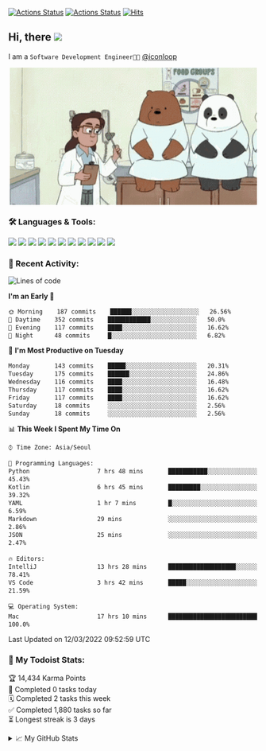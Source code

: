
[![Actions Status](https://github.com/ddok2/ddok2/workflows/Todoist%20Readme/badge.svg)](https://github.com/ddok2/ddok2/actions)
[![Actions Status](https://github.com/ddok2/ddok2/workflows/wakatime-stats/badge.svg)](https://github.com/ddok2/ddok2/actions)
[![Hits](https://hits.seeyoufarm.com/api/count/incr/badge.svg?url=https%3A%2F%2Fgithub.com%2Fddok2&count_bg=%23FF9595&title_bg=%23555555&icon=github.svg&icon_color=%23FFFFFF&title=hits&edge_flat=false)](https://hits.seeyoufarm.com)

<!-- ![visitors](https://visitor-badge.laobi.icu/badge?page_id=ddok2.ddok2) -->
## Hi, there <img src="https://raw.githubusercontent.com/MartinHeinz/MartinHeinz/master/wave.gif" width="25px">

I am a `Software Development Engineer🧑‍💻` [@iconloop](https://github.com/iconloop)


<p align="center">
<img align="center" alt="GIF" src="img/debugging.gif" />
</p>


### 🛠 Languages & Tools:
<p>
    <img src="https://img.shields.io/badge/go-%2300ADD8.svg?&style=for-the-badge&logo=go&logoColor=white"/>
    <img src="https://img.shields.io/badge/node.js%20-%2343853D.svg?&style=for-the-badge&logo=node.js&logoColor=white"/>
    <img src="https://img.shields.io/badge/javascript%20-%23323330.svg?&style=for-the-badge&logo=javascript&logoColor=%23F7DF1E"/>
    <img src="https://img.shields.io/badge/typescript%20-%23007ACC.svg?&style=for-the-badge&logo=typescript&logoColor=white"/>
    <img src="https://img.shields.io/badge/python%20-%2314354C.svg?&style=for-the-badge&logo=python&logoColor=white"/>
    <img src="https://img.shields.io/badge/react%20-%2320232a.svg?&style=for-the-badge&logo=react&logoColor=%2361DAFB"/>
    <img src="https://img.shields.io/badge/AWS%20-%23FF9900.svg?&style=for-the-badge&logo=amazon-aws&logoColor=white"/>
    <img src="https://img.shields.io/badge/Google%20Cloud%20-%234285F4.svg?&style=for-the-badge&logo=google-cloud&logoColor=white"/>
    <img src="https://img.shields.io/badge/docker%20-%230db7ed.svg?&style=for-the-badge&logo=docker&logoColor=white"/>
    <img src="https://img.shields.io/badge/kubernetes%20-%23326ce5.svg?&style=for-the-badge&logo=kubernetes&logoColor=white"/>
    <img src="https://img.shields.io/badge/ansible%20-%231A1918.svg?&style=for-the-badge&logo=ansible&logoColor=white"/>
</p>

### 🌈 Recent Activity:
<!--START_SECTION:waka-->
![Lines of code](https://img.shields.io/badge/From%20Hello%20World%20I%27ve%20Written-274%20Thousand%20lines%20of%20code-blue)

**I'm an Early 🐤** 

```text
🌞 Morning    187 commits    ██████░░░░░░░░░░░░░░░░░░░   26.56% 
🌆 Daytime    352 commits    ████████████░░░░░░░░░░░░░   50.0% 
🌃 Evening    117 commits    ████░░░░░░░░░░░░░░░░░░░░░   16.62% 
🌙 Night      48 commits     █░░░░░░░░░░░░░░░░░░░░░░░░   6.82%

```
📅 **I'm Most Productive on Tuesday** 

```text
Monday       143 commits    █████░░░░░░░░░░░░░░░░░░░░   20.31% 
Tuesday      175 commits    ██████░░░░░░░░░░░░░░░░░░░   24.86% 
Wednesday    116 commits    ████░░░░░░░░░░░░░░░░░░░░░   16.48% 
Thursday     117 commits    ████░░░░░░░░░░░░░░░░░░░░░   16.62% 
Friday       117 commits    ████░░░░░░░░░░░░░░░░░░░░░   16.62% 
Saturday     18 commits     ░░░░░░░░░░░░░░░░░░░░░░░░░   2.56% 
Sunday       18 commits     ░░░░░░░░░░░░░░░░░░░░░░░░░   2.56%

```


📊 **This Week I Spent My Time On** 

```text
⌚︎ Time Zone: Asia/Seoul

💬 Programming Languages: 
Python                   7 hrs 48 mins       ███████████░░░░░░░░░░░░░░   45.43% 
Kotlin                   6 hrs 45 mins       █████████░░░░░░░░░░░░░░░░   39.32% 
YAML                     1 hr 7 mins         █░░░░░░░░░░░░░░░░░░░░░░░░   6.59% 
Markdown                 29 mins             ░░░░░░░░░░░░░░░░░░░░░░░░░   2.86% 
JSON                     25 mins             ░░░░░░░░░░░░░░░░░░░░░░░░░   2.47%

🔥 Editors: 
IntelliJ                 13 hrs 28 mins      ███████████████████░░░░░░   78.41% 
VS Code                  3 hrs 42 mins       █████░░░░░░░░░░░░░░░░░░░░   21.59%

💻 Operating System: 
Mac                      17 hrs 10 mins      █████████████████████████   100.0%

```


 Last Updated on 12/03/2022 09:52:59 UTC
<!--END_SECTION:waka-->

### 🚧 My Todoist Stats:
<!-- TODO-IST:START -->
🏆  14,434 Karma Points           
🌸  Completed 0 tasks today           
🗓  Completed 2 tasks this week           
✅  Completed 1,880 tasks so far           
⏳  Longest streak is 3 days
<!-- TODO-IST:END -->

<details>
<summary>📈 My GitHub Stats</summary>
<p align="center"> <img src="https://github-readme-stats.vercel.app/api?username=ddok2&show_icons=true" alt="ddok2" />
</details>
